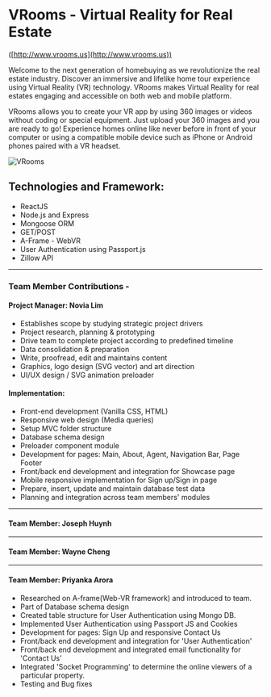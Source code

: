 # VRooms - Virtual Reality for Real Estate
([http://www.vrooms.us](http://www.vrooms.us))

Welcome to the next generation of homebuying as we revolutionize the real estate industry. Discover an immersive and lifelike home tour experience using Virtual Reality (VR) technology. VRooms makes Virtual Reality for real estates engaging and accessible on both web and mobile platform. 

VRooms allows you to create your VR app by using 360 images or videos without coding or special equipment. Just upload your 360 images and you are ready to go!  Experience homes online like never before in front of your computer or using a compatible mobile device such as iPhone or Android phones paired with a VR headset.


![VRooms](https://i.imgur.com/axi7zpe.jpg)

##  Technologies and Framework:
* ReactJS
* Node.js and Express
* Mongoose ORM
* GET/POST 
* A-Frame - WebVR
* User Authentication using Passport.js
* Zillow API

- - -

### Team Member Contributions - 

#### Project Manager: Novia Lim

* Establishes scope by studying strategic project drivers
* Project research, planning & prototyping
* Drive team to complete project according to predefined timeline 
* Data consolidation & preparation
* Write, proofread, edit and maintains content
* Graphics, logo design (SVG vector) and art direction
* UI/UX design / SVG animation preloader

#### Implementation:

* Front-end development (Vanilla CSS, HTML)
* Responsive web design (Media queries)
* Setup MVC folder structure
* Database schema design
* Preloader component module
* Development for pages: Main, About, Agent, Navigation Bar, Page Footer
* Front/back end development and integration for Showcase page
* Mobile responsive implementation for Sign up/Sign in page
* Prepare, insert, update and maintain database test data
* Planning and integration across team members' modules

- - -

#### Team Member: Joseph Huynh

- - -

#### Team Member: Wayne Cheng

- - -

#### Team Member: Priyanka Arora
* Researched on A-frame(Web-VR framework) and introduced to team.
* Part of Database schema design
* Created table structure for User Authentication using Mongo DB.
* Implemented User Authentication using Passport JS and Cookies
* Development for pages: Sign Up and responsive Contact Us
* Front/back end development and integration for 'User Authentication'
* Front/back end development and integrated email functionality for 'Contact Us'  
* Integrated 'Socket Programming' to determine the online viewers of a particular property. 
* Testing and Bug fixes
